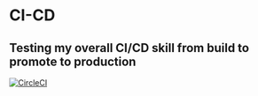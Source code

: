 # CI-CD
Testing my overall CI/CD skill from build to promote to production
---

[![CircleCI](https://circleci.com/gh/Omobolaji-Adams/CI-CD/tree/circleci-project-setup.svg?style=svg)](https://circleci.com/gh/Omobolaji-Adams/CI-CD?branch=circleci-project-setup)
